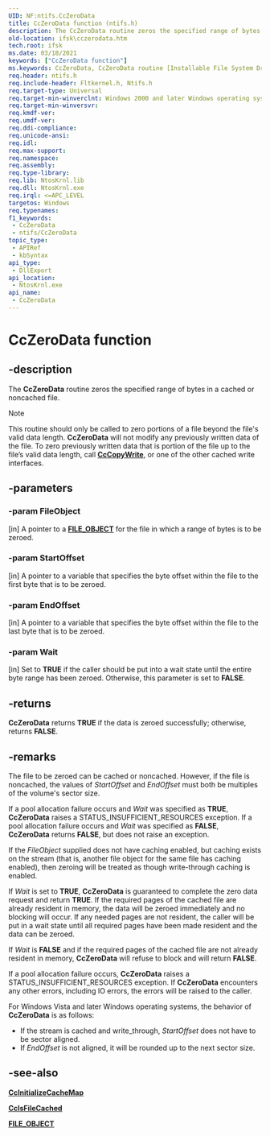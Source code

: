 ```yaml
---
UID: NF:ntifs.CcZeroData
title: CcZeroData function (ntifs.h)
description: The CcZeroData routine zeros the specified range of bytes in a cached or noncached file.
old-location: ifsk\cczerodata.htm
tech.root: ifsk
ms.date: 03/18/2021
keywords: ["CcZeroData function"]
ms.keywords: CcZeroData, CcZeroData routine [Installable File System Drivers], ccref_af6df6fe-6fa3-41e9-b3af-2530ca6a2c85.xml, ifsk.cczerodata, ntifs/CcZeroData
req.header: ntifs.h
req.include-header: Fltkernel.h, Ntifs.h
req.target-type: Universal
req.target-min-winverclnt: Windows 2000 and later Windows operating systems. See Remarks for changes for Vista and later operating systems.
req.target-min-winversvr: 
req.kmdf-ver: 
req.umdf-ver: 
req.ddi-compliance: 
req.unicode-ansi: 
req.idl: 
req.max-support: 
req.namespace: 
req.assembly: 
req.type-library: 
req.lib: NtosKrnl.lib
req.dll: NtosKrnl.exe
req.irql: <=APC_LEVEL
targetos: Windows
req.typenames: 
f1_keywords:
 - CcZeroData
 - ntifs/CcZeroData
topic_type:
 - APIRef
 - kbSyntax
api_type:
 - DllExport
api_location:
 - NtosKrnl.exe
api_name:
 - CcZeroData
---
```


# CcZeroData function

## -description

The **CcZeroData** routine zeros the specified range of bytes in a cached or noncached file.

> [!NOTE]
> This routine should only be called to zero portions of a file beyond the file's valid data length. **CcZeroData** will not modify any previously written data of the file. To zero previously written data that is portion of the file up to the file’s valid data length, call [**CcCopyWrite**](nf-ntifs-cccopywrite.md), or one of the other cached write interfaces.

## -parameters

### -param FileObject

[in] A pointer to a [**FILE_OBJECT**](../wdm/ns-wdm-_file_object.md) for the file in which a range of bytes is to be zeroed.

### -param StartOffset

[in] A pointer to a variable that specifies the byte offset within the file to the first byte that is to be zeroed.

### -param EndOffset

[in] A pointer to a variable that specifies the byte offset within the file to the last byte that is to be zeroed.

### -param Wait

[in] Set to **TRUE** if the caller should be put into a wait state until the entire byte range has been zeroed. Otherwise, this parameter is set to **FALSE**.

## -returns

**CcZeroData** returns **TRUE** if the data is zeroed successfully; otherwise, returns **FALSE**.

## -remarks

The file to be zeroed can be cached or noncached. However, if the file is noncached, the values of *StartOffset* and *EndOffset* must both be multiples of the volume's sector size.

If a pool allocation failure occurs and *Wait* was specified as **TRUE**, **CcZeroData** raises a STATUS_INSUFFICIENT_RESOURCES exception. If a pool allocation failure occurs and *Wait* was specified as **FALSE**, **CcZeroData** returns **FALSE**, but does not raise an exception.

If the *FileObject* supplied does not have caching enabled, but caching exists on the stream (that is, another file object for the same file has caching enabled), then zeroing will be treated as though write-through caching is enabled.

If *Wait* is set to **TRUE**, **CcZeroData** is guaranteed to complete the zero data request and return **TRUE**. If the required pages of the cached file are already resident in memory, the data will be zeroed immediately and no blocking will occur. If any needed pages are not resident, the caller will be put in a wait state until all required pages have been made resident and the data can be zeroed.

If *Wait* is **FALSE** and if the required pages of the cached file are not already resident in memory, **CcZeroData** will refuse to block and will return **FALSE**.

If a pool allocation failure occurs, **CcZeroData** raises a STATUS_INSUFFICIENT_RESOURCES exception.  If **CcZeroData** encounters any other errors, including IO errors, the errors will be raised to the caller.

For Windows Vista and later Windows operating systems, the behavior of **CcZeroData** is as follows:

- If the stream is cached and write_through, *StartOffset* does not have to be sector aligned.  
- If *EndOffset* is not aligned, it will be rounded up to the next sector size.  

## -see-also

[**CcInitializeCacheMap**](nf-ntifs-ccinitializecachemap.md)

[**CcIsFileCached**](/previous-versions/ff539143(v=vs.85))

[**FILE_OBJECT**](../wdm/ns-wdm-_file_object.md)